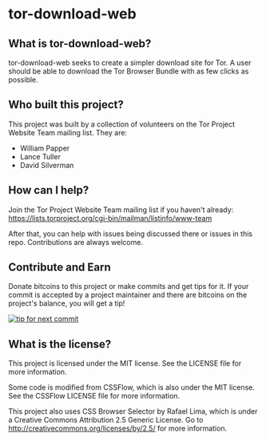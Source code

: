 tor-download-web
================
What is tor-download-web?
-------------
tor-download-web seeks to create a simpler download site for Tor. A user should be able to download the Tor Browser Bundle with as few clicks as possible.

Who built this project?
---------------
This project was built by a collection of volunteers on the Tor Project Website Team mailing list. They are:

* William Papper
* Lance Tuller
* David Silverman

How can I help?
--------------
Join the Tor Project Website Team mailing list if you haven't already: https://lists.torproject.org/cgi-bin/mailman/listinfo/www-team

After that, you can help with issues being discussed there or issues in this repo. Contributions are always welcome.



Contribute and Earn
-------------

Donate bitcoins to this project or make commits and get tips for it. If your commit is accepted by a project maintainer and there are bitcoins on the project's balance, you will get a tip!

[![tip for next commit](http://tip4commit.com/projects/686.svg)](http://tip4commit.com/projects/686)

What is the license?
--------------------
This project is licensed under the MIT license. See the LICENSE file for more information.

Some code is modified from CSSFlow, which is also under the MIT license. See the CSSFlow LICENSE file for more information.

This project also uses CSS Browser Selector by Rafael Lima, which is under a Creative Commons Attribution 2.5 Generic License. Go to http://creativecommons.org/licenses/by/2.5/ for more information.
